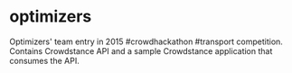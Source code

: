 # optimizers
Optimizers' team entry in 2015 #crowdhackathon #transport competition. Contains Crowdstance API and a sample Crowdstance application that consumes the API.
